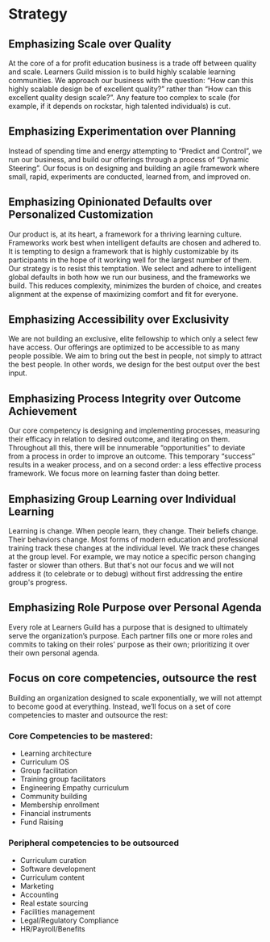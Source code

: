 # Strategy
## Emphasizing Scale over Quality
At the core of a for profit education business is a trade off between quality and scale. Learners Guild mission is to build highly scalable learning communities. We approach our business with the question: “How can this highly scalable design be of excellent quality?” rather than “How can this excellent quality design scale?”. Any feature too complex to scale (for example, if it depends on rockstar, high talented individuals) is cut.

## Emphasizing Experimentation over Planning
Instead of spending time and energy attempting to “Predict and Control”, we run our business, and build our offerings through a process of “Dynamic Steering”. Our focus is on designing and building an agile framework where small, rapid, experiments are conducted, learned from, and improved on.

## Emphasizing Opinionated Defaults over Personalized Customization
Our product is, at its heart, a framework for a thriving learning culture. Frameworks work best when intelligent defaults are chosen and adhered to. It is tempting to design a framework that is highly customizable by its participants in the hope of it working well for the largest number of them. Our strategy is to resist this temptation. We select and adhere to intelligent global defaults in both how we run our business, and the frameworks we build. This reduces complexity, minimizes the burden of choice, and creates alignment at the expense of maximizing comfort and fit for everyone.

## Emphasizing Accessibility over Exclusivity
We are not building an exclusive, elite fellowship to which only a select few have access. Our offerings are optimized to be accessible to as many people possible. We aim to bring out the best in people, not simply to attract the best people. In other words, we design for the best output over the best input.

## Emphasizing Process Integrity over Outcome Achievement
Our core competency is designing and implementing processes, measuring their efficacy in relation to desired outcome, and iterating on them. Throughout all this, there will be innumerable “opportunities” to deviate from a process in order to improve an outcome. This temporary “success” results in a weaker process, and on a second order: a less effective process framework. We focus more on learning faster than doing better.

## Emphasizing Group Learning over Individual Learning
Learning is change. When people learn, they change. Their beliefs change. Their behaviors change. Most forms of modern education and professional training track these changes at the individual level. We track these changes at the group level. For example, we may notice a specific person changing faster or slower than others. But that's not our focus and we will not address it (to celebrate or to debug) without first addressing the entire group's progress.

## Emphasizing Role Purpose over Personal Agenda
Every role at Learners Guild has a purpose that is designed to ultimately serve the organization’s purpose. Each partner fills one or more roles and commits to taking on their roles’ purpose as their own; prioritizing it over their own personal agenda.

## Focus on core competencies, outsource the rest
Building an organization designed to scale exponentially, we will not attempt to become good at everything. Instead, we’ll focus on a set of core competencies to master and outsource the rest:

### Core Competencies to be mastered:
  * Learning architecture
  * Curriculum OS
  * Group facilitation
  * Training group facilitators
  * Engineering Empathy curriculum
  * Community building
  * Membership enrollment
  * Financial instruments
  * Fund Raising

### Peripheral competencies to be outsourced
  * Curriculum curation
  * Software development
  * Curriculum content
  * Marketing
  * Accounting
  * Real estate sourcing
  * Facilities management
  * Legal/Regulatory Compliance
  * HR/Payroll/Benefits
